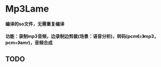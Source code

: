 # Mp3Lame


#### 编译的so文件，无需重复编译

#### 功能：录制mp3音频，边录制边剪裁(场景：语音分析)，转码(pcm《=》mp3，pcm=》amr)，音频合成



## TODO 
